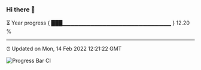 ### Hi there 👋

⏳ Year progress { ███▁▁▁▁▁▁▁▁▁▁▁▁▁▁▁▁▁▁▁▁▁▁▁▁▁▁▁ } 12.20 %

---

⏰ Updated on Mon, 14 Feb 2022 12:21:22 GMT

![Progress Bar CI](https://github.com/liununu/liununu/workflows/Progress%20Bar%20CI/badge.svg)
